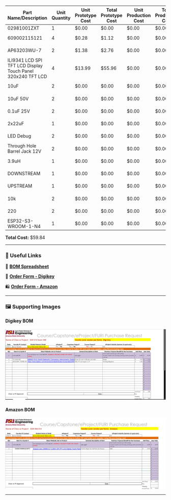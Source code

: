| Part Name/Description | Unit Quantity | Unit Prototype Cost | Total Prototype Cost | Unit Production Cost | Total Production Cost | Manufacturer | Manufacturer Part # | Vendor Link | Datasheet Link | Supplier | Supplier Part # | # Ordered | Date Submitted to Proff. | # Received | Surplus | Schematic Reference Designators |
|-----------------------|--------------|---------------------|----------------------|----------------------|----------------------|--------------|-------------------|-------------|---------------|---------|--------------|----------|---------------------|------------|---------|-------------------------------|
| 02981001ZXT | 1 | $0.00 | $0.00 | $0.00 | $0.00 | Littlefuse | 02981001ZXT | [Digikey](https://www.digikey.com/en/products/detail/littelfuse-commercial-vehicle-products/02981001ZXT/2201313) | [Datasheet](https://www.littelfuse.com/assetdocs/littelfuse-fuse-holder-mega-298-bolt-down-datasheet.pdf?assetguid=5df9af12-7ee8-466f-8944-664a7902e1ce) | Digikey | F3470-ND | 1 | 2/28/2025 | | -1 | F1 |
| 609002115121 | 4 | $0.28 | $1.12 | $0.00 | $0.00 | Wurth Elektronik | 609002115121.00 | [Digikey](https://www.digikey.com/en/products/detail/w%C3%BCrth-elektronik/609002115121/9920882) | [Datasheet](https://www.we-online.com/components/products/datasheet/609002115121.pdf) | Digikey | 732-13618-ND | 2 | 2/28/2025 | | -4 | J1, J2 |
| AP63203WU-7 | 2 | $1.38 | $2.76 | $0.00 | $0.00 | Diodes Incorportated | AP63203WU-7 | [Digikey](https://www.digikey.com/en/products/detail/diodes-incorporated/AP63203WU-7/9858426) | [Datasheet](https://www.diodes.com/assets/Datasheets/AP63200-AP63201-AP63203-AP63205.pdf) | Digikey | AP63203WU-7DITR-ND | 2 | 2/28/2025 | | -2 | U1 |
| ILI9341 LCD SPI TFT LCD Display Touch Panel 320x240 TFT LCD | 4 | $13.99 | $55.96 | $0.00 | $0.00 | DIANN | B0BNQD38T2 | [Amazon](https://www.amazon.com/DIANN-ILI9341-Display-320x240-Screen/dp/B0BNQD38T2/ref=asc_df_B0BNQD38T2?mcid=efbf2317f1bb34b1bb595b350916ad06&hvocijid=3966035645757017052-B0BNQD38T2-&hvexpln=73&tag=hyprod-20&linkCode=df0&hvadid=730312820598&hvpos=&hvnetw=g&hvrand=3966035645757017052&hvpone=&hvptwo=&hvqmt=&hvdev=c&hvdvcmdl=&hvlocint=&hvlocphy=9198599&hvtargid=pla-2281435177578&th=1) | [Datasheet](https://cdn-shop.adafruit.com/datasheets/ILI9341.pdf) | Amazon | B0BNQD38T2 | 3 | 2/28/2025 | | -4 | I1 |
| 10uF | 2 | $0.00 | $0.00 | $0.00 | $0.00 | Peralta Lab | Peralta Lab | Peralta Lab | Peralta Lab | Peralta Lab | Peralta Lab | 0 | 2/28/2025 | | -2 | C1 |
| 10uF 50V | 2 | $0.00 | $0.00 | $0.00 | $0.00 | Peralta Lab | Peralta Lab | Peralta Lab | Peralta Lab | Peralta Lab | Peralta Lab | 0 | 2/28/2025 | | -2 | C2 |
| 0.1uF 25V | 2 | $0.00 | $0.00 | $0.00 | $0.00 | Peralta Lab | Peralta Lab | Peralta Lab | Peralta Lab | Peralta Lab | Peralta Lab | 0 | 2/28/2025 | | -2 | C3 |
| 2x22uF | 1 | $0.00 | $0.00 | $0.00 | $0.00 | Peralta Lab | Peralta Lab | Peralta Lab | Peralta Lab | Peralta Lab | Peralta Lab | 0 | 2/28/2025 | | -1 | C4 |
| LED Debug | 2 | $0.00 | $0.00 | $0.00 | $0.00 | Peralta Lab | Peralta Lab | Peralta Lab | Peralta Lab | Peralta Lab | Peralta Lab | 0 | 2/28/2025 | | -2 | D1, D3 |
| Through Hole Barrel Jack 12V | 2 | $0.00 | $0.00 | $0.00 | $0.00 | Peralta Lab | Peralta Lab | Peralta Lab | Peralta Lab | Peralta Lab | Peralta Lab | 0 | 2/28/2025 | | -2 | J1 |
| 3.9uH | 1 | $0.00 | $0.00 | $0.00 | $0.00 | Peralta Lab | Peralta Lab | Peralta Lab | Peralta Lab | Peralta Lab | Peralta Lab | 0 | 2/28/2025 | | -1 | L1 |
| DOWNSTREAM | 1 | $0.00 | $0.00 | $0.00 | $0.00 | Peralta Lab | Peralta Lab | Peralta Lab | Peralta Lab | Peralta Lab | Peralta Lab | 0 | 2/28/2025 | | -1 | P1 |
| UPSTREAM | 1 | $0.00 | $0.00 | $0.00 | $0.00 | Peralta Lab | Peralta Lab | Peralta Lab | Peralta Lab | Peralta Lab | Peralta Lab | 0 | 2/28/2025 | | -1 | P2 |
| 10k | 2 | $0.00 | $0.00 | $0.00 | $0.00 | Peralta Lab | Peralta Lab | Peralta Lab | Peralta Lab | Peralta Lab | Peralta Lab | 0 | 2/28/2025 | | -2 | R1, R2 |
| 220 | 2 | $0.00 | $0.00 | $0.00 | $0.00 | Peralta Lab | Peralta Lab | Peralta Lab | Peralta Lab | Peralta Lab | Peralta Lab | 0 | 2/28/2025 | | -2 | R3, R4 |
| ESP32-S3-WROOM-1-N4 | 1 | $0.00 | $0.00 | $0.00 | $0.00 | Peralta Lab | Peralta Lab | Peralta Lab | Peralta Lab | Peralta Lab | Peralta Lab | 0 | 2/28/2025 | | -1 | U2 |

**Total Cost:** $59.84

---

### 🔗 Useful Links  

📄 **[BOM Spreadsheet](https://docs.google.com/spreadsheets/d/1B4-jbJj6Y7tSElVWh9dgk22N3pK1MZ-n/edit?usp=drive_link&ouid=116463241279276193345&rtpof=true&sd=true)**  

🛒 **[Order Form - Digikey](https://docs.google.com/spreadsheets/d/1-0N1lIkbUpXZKQGJ7zUacZkNk9KAOLeZ/edit?usp=drive_link&ouid=116463241279276193345&rtpof=true&sd=true)**  

🛍 **[Order Form - Amazon](https://docs.google.com/spreadsheets/d/1thl4na_Zp6JJeODk620oabDfIGcsMig7/edit?usp=drive_link&ouid=116463241279276193345&rtpof=true&sd=true)**  

---

### 🖼 Supporting Images  

#### Digikey BOM  
![BOM Digikey](BOM_Digikey.png)  

#### Amazon BOM  
![BOM Amazon](BOM_Amazom.png)  

---

